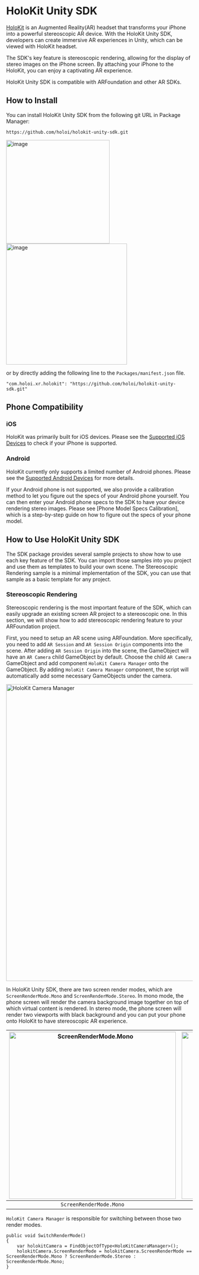 # HoloKit Unity SDK

[HoloKit](https://holokit.io/) is an Augmented Reality(AR) headset that transforms your iPhone into a powerful stereoscopic AR device. With the HoloKit Unity SDK, developers can create immersive AR experiences in Unity, which can be viewed with HoloKit headset.

The SDK's key feature is stereoscopic rendering, allowing for the display of stereo images on the iPhone screen. By attaching your iPhone to the HoloKit, you can enjoy  a captivating AR experience.

HoloKit Unity SDK is compatible with ARFoundation and other AR SDKs.

## How to Install

You can install HoloKit Unity SDK from the following git URL in Package Manager:
```
https://github.com/holoi/holokit-unity-sdk.git
```
<img width="279" alt="image" src="https://github.com/holoi/holokit-unity-sdk/assets/44870300/a82656c9-aa73-4158-83b5-20d5178c8a81">
<img width="326" alt="image" src="https://github.com/holoi/holokit-unity-sdk/assets/44870300/511c748f-251c-42a5-b481-fd3160c19c63">

or by directly adding the following line to the `Packages/manifest.json` file.
```
"com.holoi.xr.holokit": "https://github.com/holoi/holokit-unity-sdk.git"
```

## Phone Compatibility

### iOS

HoloKit was primarily built for iOS devices. Please see the [Supported iOS Devices](Supported_iOS_Devices.md) to check if your iPhone is supported.

### Android

HoloKit currently only supports a limited number of Android phones. Please see the [Supported Android Devices](Supported_Android_Devices.md) for more details.

If your Android phone is not supported, we also provide a calibration method to let you figure out the specs of your Android phone yourself. You can then enter your Android phone specs to the SDK to have your device rendering stereo images. Please see [Phone Model Specs Calibration], which is a step-by-step guide on how to figure out the specs of your phone model.

## How to Use HoloKit Unity SDK

The SDK package provides several sample projects to show how to use each key feature of the SDK. You can import those samples into you project and use them as templates to build your own scene. The Stereoscopic Rendering sample is a minimal implementation of the SDK, you can use that sample as a basic template for any project.

### Stereoscopic Rendering

Stereoscopic rendering is the most important feature of the SDK, which can easily upgrade an existing screen AR project to a stereoscopic one. In this section, we will show how to add stereoscopic rendering feature to your ARFoundation project.

First, you need to setup an AR scene using ARFoundation. More specifically, you need to add `AR Session` and `AR Session Origin` components into the scene. After adding `AR Session Origin` into the scene, the GameObject will have an `AR Camera` child GameObject by default. Choose the child `AR Camera` GameObject and add component `HoloKit Camera Manager` onto the GameObject. By adding `HoloKit Camera Manager` component, the script will automatically add some necessary GameObjects under the camera.

<img src="https://github.com/holoi/holokit-unity-sdk/assets/44870300/064d5575-dd8a-4a1b-8c7a-669942a2c58c" alt="HoloKit Camera Manager" width="800"/>

In HoloKit Unity SDK, there are two screen render modes, which are `ScreenRenderMode.Mono` and `ScreenRenderMode.Stereo`. In mono mode, the phone screen will render the camera background image together on top of which virtual content is rendered. In stereo mode, the phone screen will render two viewports with black background and you can put your phone onto HoloKit to have stereoscopic AR experience.

| <img src="https://github.com/holoi/holokit-unity-sdk/assets/44870300/a9d048a0-b2b5-4f0e-a7f8-03ca782b9725" alt="ScreenRenderMode.Mono" width="450"/> | <img src="https://github.com/holoi/holokit-unity-sdk/assets/44870300/01bf3231-41ec-4a29-9d94-a48dcebfeefb" alt="ScreenRenderMode.Stereo" width="450"/> |
|:---:|:---:|
| `ScreenRenderMode.Mono` | `ScreenRenderMode.Stereo` |

`HoloKit Camera Manager` is responsible for switching between those two render modes.
```
public void SwitchRenderMode()
{
    var holokitCamera = FindObjectOfType<HoloKitCameraManager>();
    holokitCamera.ScreenRenderMode = holokitCamera.ScreenRenderMode == ScreenRenderMode.Mono ? ScreenRenderMode.Stereo : ScreenRenderMode.Mono;
}
```
